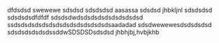 dfdsdsd
swewewe
sdsdsd
sdsdsdsd
aasassa
sdsdsd
jhbkljnl
sdsdsdsd
sdsdsdsdfdfdf
sdsdsdwdsdsdsdsdsdsdsdsdsd
ssdsdsdsdsdsdsdsdsdsdsdsdsdsdsaadadad
sdsdwewewesdsdsdsdsd
sdsdsdsdsdsdssddwSDSDSDsdsdsd
jhbhjbj,hvbjkhb
